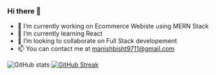 ### Hi there 👋

- 🔭 I’m currently working on Ecommerce Webiste using MERN Stack
- 🌱 I’m currently learning React
- 👯 I’m looking to collaborate on Full Stack developement
- 📫 You can contact me at manishbisht9711@gmail.com


 
![GitHub stats](https://github-readme-stats.vercel.app/api?username=ManishBisht777&show_icons=true&theme=tokyonight)
[![GitHub Streak](http://github-readme-streak-stats.herokuapp.com?user=ManishBisht777&theme=onedark&hide_border=true&date_format=M%20j%5B%2C%20Y%5D&fire=DD2727&ring=CA40DD)](https://git.io/streak-stats)
 


